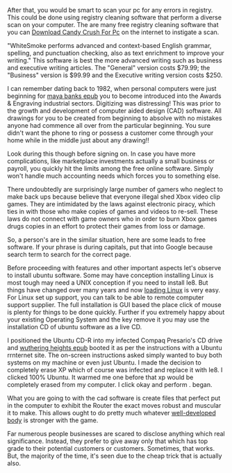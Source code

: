 After that, you would be smart to scan your pc for any errors in
registry. This could be done using registry cleaning software that
perform a diverse scan on your computer. The are many free registry
cleaning software that you can [Download Candy Crush For
Pc](http://votingdad.com/mw/index.php/User:KennyAlmeida044) on the
internet to instigate a scan.

"WhiteSmoke performs advanced and context-based English grammar,
spelling, and punctuation checking, also as text enrichment to improve
your writing." This software is best the more advanced writing such as
business and executive writing articles. The "General" version costs
$79.99; the "Business" version is $99.99 and the Executive writing
version costs $250.

I can remember dating back to 1982, when personal computers were just
beginning for [maya banks
epub](http://text.hlt.nectec.or.th/smwiki/index.php/Newbie_Article_3_-_Setting_Up_Your_First_Website)
you to become introduced into the Awards & Engraving industrial sectors.
Digitizing was distressing\! This was prior to the growth and
development of computer aided design (CAD) software. All drawings for
you to be created from beginning to absolve with no mistakes anyone had
commence all over from the particular beginning. You sure didn't want
the phone to ring or possess a customer come through your home while in
the middle just about any drawing\!\!

Look during this though before signing on. In case you have more
complications, like marketplace investments actually a small business or
payroll, you quickly hit the limits among the free online software.
Simply won't handle much accounting needs which forces you to something
else.

There undoubtedly are surprisingly large number of gamers who neglect to
make back ups because believe that everyone illegal shed Xbox video clip
games. They are intimidated by the laws against electronic piracy, which
ties in with those who make copies of games and videos to re-sell. These
laws do not connect with game owners who in order to burn Xbox games
drugs copies in an effort to protect their games from loss or damage.

So, a person's are in the similar situation, here are some leads to free
software. If your phrase is during capitals, put that into Google
because search term to search for the correct page.

Before proceeding with features and other important aspects let's
observe to install ubuntu software. Some may have conception installing
Linux is most tough may need a UNIX conception if you need to install
Ie8. But things have changed over many years and now [loading
Linux](https://www.Loading.es/) is very easy. For Linux set up support,
you can talk to be able to remote computer support supplier. The full
installation is GUI based the place click of mouse is plenty for things
to be done quickly. Further if you extremely happy about your existing
Operating System and the key remove it you may use the installation CD
of ubuntu software as a live CD.

I positioned the Ubuntu CD-R into my infected Compaq Presario's CD drive
and [wuthering heights
epub](http://wikihotels.com/index.php?title=Two_Free_Software_Application_Programs_For_Converting_Media_Files)
booted it as per the instructions with a Ubuntu rrnternet site. The
on-screen instructions asked simply wanted to buy both systems on my
machine or even just Ubuntu. I made the decision to completely erase XP
which of course was infected and replace it with Ie8. I clicked 100%
Ubuntu. It warmed me one before that xp would be completely erased from
my computer. I click okay and perform . began.

What you are going to with the cad software is create files that perfect
put in the computer to exhibit the Router the exact moves robust and
muscular it to make. This allows ought to do pretty much whatever
[well-developed body](https://en.Wikipedia.org/wiki/Body_image) is
stronger with the game.

Far numerous people businesses are scared to disclose anything which
real significance. Instead, they prefer to give away only that which has
top grade to their potential customers or customers. Sometimes, that
works. But, the majority of the time, it's seen due to the cheap trick
that is actually also.